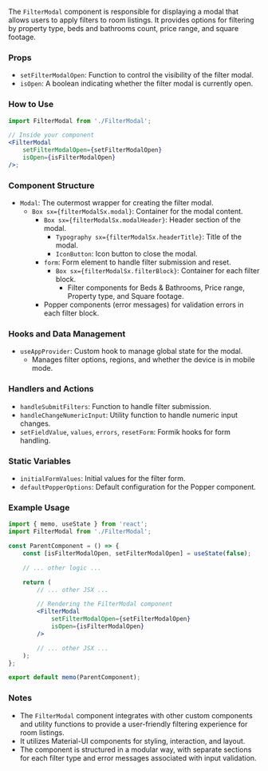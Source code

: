 The `FilterModal` component is responsible for displaying a modal that allows users to apply filters to room listings.
It provides options for filtering by property type, beds and bathrooms count, price range, and square footage.

### Props

- `setFilterModalOpen`: Function to control the visibility of the filter modal.
- `isOpen`: A boolean indicating whether the filter modal is currently open.

### How to Use

```jsx static
import FilterModal from './FilterModal';

// Inside your component
<FilterModal
	setFilterModalOpen={setFilterModalOpen}
	isOpen={isFilterModalOpen}
/>;
```

### Component Structure

- `Modal`: The outermost wrapper for creating the filter modal.
  - `Box sx={filterModalSx.modal}`: Container for the modal content.
    - `Box sx={filterModalSx.modalHeader}`: Header section of the modal.
      - `Typography sx={filterModalSx.headerTitle}`: Title of the modal.
      - `IconButton`: Icon button to close the modal.
    - `form`: Form element to handle filter submission and reset.
      - `Box sx={filterModalSx.filterBlock}`: Container for each filter block.
        - Filter components for Beds & Bathrooms, Price range, Property type, and Square footage.
    - Popper components (error messages) for validation errors in each filter block.

### Hooks and Data Management

- `useAppProvider`: Custom hook to manage global state for the modal.
  - Manages filter options, regions, and whether the device is in mobile mode.

### Handlers and Actions

- `handleSubmitFilters`: Function to handle filter submission.
- `handleChangeNumericInput`: Utility function to handle numeric input changes.
- `setFieldValue`, `values`, `errors`, `resetForm`: Formik hooks for form handling.

### Static Variables

- `initialFormValues`: Initial values for the filter form.
- `defaultPopperOptions`: Default configuration for the Popper component.

### Example Usage

```jsx static
import { memo, useState } from 'react';
import FilterModal from './FilterModal';

const ParentComponent = () => {
	const [isFilterModalOpen, setFilterModalOpen] = useState(false);

	// ... other logic ...

	return (
		// ... other JSX ...

		// Rendering the FilterModal component
		<FilterModal
			setFilterModalOpen={setFilterModalOpen}
			isOpen={isFilterModalOpen}
		/>

		// ... other JSX ...
	);
};

export default memo(ParentComponent);
```

### Notes

- The `FilterModal` component integrates with other custom components and utility functions to provide a user-friendly
  filtering experience for room listings.
- It utilizes Material-UI components for styling, interaction, and layout.
- The component is structured in a modular way, with separate sections for each filter type and error messages
  associated with input validation.
